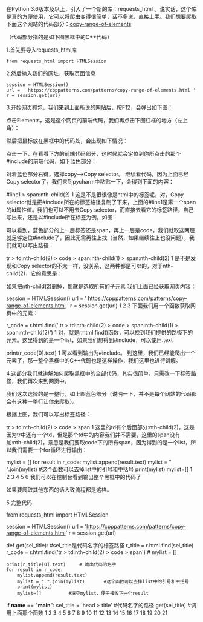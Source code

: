 在Python 3.6版本及以上，引入了一个新的库：requests_html 。说实话，这个库是真的方便使用，它可以将爬虫变得很简单，话不多说，直接上手。我们想要爬取下面这个网站的代码部分：[copy-range-of-elements](https://cpppatterns.com/patterns/copy-range-of-elements.html)  

（代码部分指的是如下图黑框中的C++代码）  
[](https://img-blog.csdnimg.cn/20190123205804938.png?x-oss-process=image/watermark,type_ZmFuZ3poZW5naGVpdGk,shadow_10,text_aHR0cHM6Ly9ibG9nLmNzZG4ubmV0L3dlaXhpbl80Mzc5MDU2MA==,size_16,color_FFFFFF,t_70)

1.首先要导入requests_html库  

```
from requests_html import HTMLSession
```
2.然后输入我们的网址，获取页面信息    
```
session = HTMLSession()  
url = ' https://cpppatterns.com/patterns/copy-range-of-elements.html '  
r = session.get(url)  
```

3.开始网页抓包，我们来到上面所说的网站后，按F12，会弹出如下图：


点击Elements，这是这个网页的前端代码，我们再点击下图红框的地方（左上角）：

然后把鼠标放在黑框中的代码处，会出现如下情况：

点击一下，在看看下方的前端代码部分，这时候就会定位到你所点击的那个#include的前端代码，如下蓝色部分：

对着蓝色部分右键，选择copy—>Copy selector。
继续看代码，因为上面已经Copy selector了，我们来到pycharm中粘贴一下，会得到下面的内容：

#line1 > span:nth-child(2)
1
这是不是很很像是html中的标签呢，对，Copy selector就是把#include所在的标签路径复制了下来，上面的#line1是第一个span的id属性值。我们也可以不用去Copy selector，而直接去看它的标签路径，自己写出来，还是以#include所在标签为例，如图：

可以看到，蓝色部分的上一层标签还是span，再上一层是code，我们就取这两层就足够定位#include了，因此无需再往上找（当然，如果继续往上也没问题），我们就可以写出路径：

  tr > td:nth-child(2) > code > span:nth-child(1) > span:nth-child(2)
1
是不是发现和Copy selector的不太一样，没关系，这两种都是可以的，对于nth-child(2)，它的意思是：

如果把nth-child(2)删掉，那就是选取所有的子元素
我们上面已经获取网页内容：

session = HTMLSession()
url = ' https://cpppatterns.com/patterns/copy-range-of-elements.html '
r = session.get(url)
1
2
3
下面我们用一个函数获取网页中的元素：

r_code = r.html.find(' tr > td:nth-child(2) > code > span:nth-child(1) > span:nth-child(2)')
1
对，就是r.html.find()函数，可以找到我们提供的路径下的元素。这里得到的是一个list，如果我们想得到#include，可以使用.text

print(r_code[0].text)
1
可以看到输出为#include。
到这里，我们已经能爬出一个元素了，那一整个黑框中的C++代码也是这样操作，我们这里也进行讲解。

4.这部分我们就讲解如何爬取黑框中的全部代码，其实很简单，只需改一下标签路径，我们再次来到网页中。

我们这次选择的是一整行，如上图蓝色部分（说明一下，并不是每个网站的代码都会有这种一整行让你来爬取）。

根据上图，我们可以写出标签路径：

tr > td:nth-child(2) > code > span
1
这里的td有个后面部分:nth-child(2)，这是因为tr中还有一个td，但是那个td中的内容我们并不需要，这里的span没有加:nth-child(2)，意思是我们要取code下的所有span，因为得到的是一个list，所以我们需要一个for循环进行输出：

mylist = []
for result in r_code:
    mylist.append(result.text)
    mylist = " ".join(mylist)   #这个函数可以去掉list中的引号和中括号
    print(mylist)
    mylist=[]
1
2
3
4
5
6
我们可以在控制台看到输出整个黑框中的代码了

如果要爬取其他东西的话大致流程都是这样。

5.完整代码

from requests_html import HTMLSession
  
session = HTMLSession()
url = 'https://cpppatterns.com/patterns/copy-range-of-elements.html'
r = session.get(url)
 
def get(sel_title):      #sel_title是代码名字的标签路径
    r_title = r.html.find(sel_title)
    r_code = r.html.find('tr > td:nth-child(2) > code > span')  #
    mylist = []
    
    print(r_title[0].text)     # 输出代码的名字
    for result in r_code:
        mylist.append(result.text)
        mylist = " ".join(mylist)       #这个函数可以去掉list中的引号和中括号
        print(mylist)
        mylist=[]          #清空mylist，便于接收下一个result
 
if __name__ == "__main__":
    sel_title = 'head > title'        #代码名字的路径
    get(sel_title)         #调用上面那个函数
1
2
3
4
5
6
7
8
9
10
11
12
13
14
15
16
17
18
19
20
21
